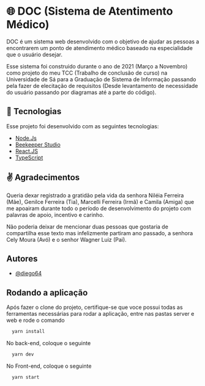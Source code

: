 
# 🌐 DOC (Sistema de Atentimento Médico)

DOC é um sistema web desenvolvido com o objetivo de ajudar as pessoas a encontrarem um ponto de atendimento médico baseado na especialidade que o usuário desejar.

Esse sistema foi construido durante o ano de 2021 (Março a Novembro) como projeto do meu TCC (Trabalho de conclusão de curso) na Universidade de Sá para a Graduação de Sistema de Informação passando pela fazer de elecitação de requisitos (Desde levantamento de necessidade do usuário passando por diagramas até a parte do código).

## 🚀 Tecnologias

Esse projeto foi desenvolvido com as seguintes tecnologias:

- [Node.Js](https://nodejs.org/en/)
- [Beekeeper Studio](https://www.beekeeperstudio.io/)
- [React.JS](https://reactjs.org)
- [TypeScript](https://www.typescriptlang.org/)

## ✌ Agradecimentos

Queria dexar registrado a gratidão pela vida da senhora Niléia Ferreira (Mãe), Genilce Ferreira (Tia), Marcelli Ferreira (Irmã) e Camila (Amiga) que me apoairam durante todo o período de desenvolvimento do projeto com palavras de apoio, incentivo e carinho.

Não poderia deixar de mencionar duas pessoas que gostaria de compartilha esse texto mas infelizmente partiram ano passado, a senhora Cely Moura (Avó) e o senhor Wagner Luiz (Pai).
## Autores

- [@diego64](https://www.github.com/https://github.com/diego64)


## Rodando a aplicação

Após fazer o clone do projeto, certifique-se que voce possui todas as ferramentas necessárias para rodar a aplicação, entre nas pastas server e web e rode o comando

```bash
  yarn install
```

No back-end, coloque o seguinte 

```bash
  yarn dev
```

No Front-end, coloque o seguinte 

```bash
  yarn start
```
